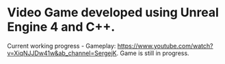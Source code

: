 # Video Game developed using Unreal Engine 4 and C++.

Current working progress - Gameplay: https://www.youtube.com/watch?v=XiqNJJDw41w&ab_channel=SergejK.
Game is still in progress.
